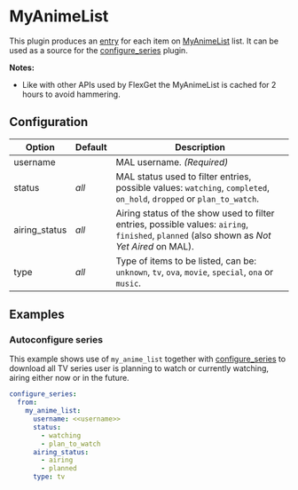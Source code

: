 # MyAnimeList

This plugin produces an [entry](/Entry) for each item on [MyAnimeList](https://myanimelist.net) list. It can be used as a source for the [configure_series](/Plugins/configure_series) plugin.

**Notes:** 

 * Like with other APIs used by FlexGet the MyAnimeList is cached for 2 hours to avoid hammering.

 ## Configuration

| Option | Default | Description |
| --- | --- | --- | 
| username | | MAL username. _(Required)_ |
| status | _all_ | MAL status used to filter entries, possible values: `watching`, `completed`, `on_hold`, `dropped` or `plan_to_watch`. |
| airing\_status | _all_ | Airing status of the show used to filter entries, possible values: `airing`, `finished`, `planned` (also shown as _Not Yet Aired_ on MAL). |
| type | _all_ | Type of items to be listed, can be: `unknown`, `tv`, `ova`, `movie`, `special`, `ona` or `music`. |

## Examples
### Autoconfigure series
This example shows use of `my_anime_list` together with [configure_series](/Plugins/configure_series) to download all TV series user is planning to watch or currently watching, airing either now or in the future.

```yaml
configure_series:
  from:
    my_anime_list:
      username: <<username>>
      status:
        - watching
        - plan_to_watch
      airing_status:
        - airing
        - planned
      type: tv
```
